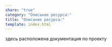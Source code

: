 ```yaml
---
share: "true"
category: "Описание ресурса:"
title: "Описание ресурса:"
template: index.html
---
```


здесь расположена документация по проекту